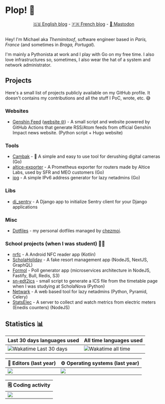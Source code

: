 # Plop! 🖖

<div style="text-align: center">
    <a href="https://mvieira.fr">🇬🇧 English blog</a> - <a href="https://themimitoof.fr">🇫🇷 French blog</a> - <a rel="me" href="https://pouet.pt/@themimitoof">🐘 Mastodon</a>
</div>

<br />

Hey! I'm Michael aka _Themimitoof_, software engineer based in _Paris, France_ (and sometimes in _Braga, Portugal_).

I'm mainly a Pythonista at work and I play with Go on my free time. I also love infrastructures so, sometimes, I also wear the hat of a system and network administrator.

## Projects

Here's a small list of projects publicly available on my GitHub profile. It doesn't contains my contributions and all the stuff I PoC, wrote, etc. 😅

### Websites

 - [Genshin Feed](https://github.com/Themimitoof/genshin-feed) ([website 🌐](https://genshin-feed.com/)) - A small script and website powered by GitHub Actions that generate RSS/Atom feeds from official Genshin Impact news website. (Python script + Hugo website)

### Tools

 - [Cambak](https://github.com/Themimitoof/cambak) - 📸 A simple and easy to use tool for derushing digital cameras (Go)
 - [altice-exporter](https://github.com/Themimitoof/altice-exporter) - A Prometheus exporter for routers made by Altice Labs, used by SFR and MEO customers (Go)
 - [ipg](https://github.com/Themimitoof/ipg) -  A simple IPv6 address generator for lazy netadmins (Go)

### Libs

 - [dj_sentry](https://github.com/Gandi/dj_sentry) - A Django app to initialize Sentry client for your Django applications

### Misc

 - [Dotfiles](https://github.com/Themimitoof/dotfiles) - my personal dotfiles managed by [chezmoi](https://github.com/twpayne/chezmoi/).

### School projects (when I was student) 🧑‍🎓

 - [nrfc](https://github.com/Themimitoof/nrfc) - A Android NFC reader app (Kotlin)
 - [ScholaHoliday](https://github.com/SN-DAI18-20/ScholaHoliday) - A fake resort management app (NodeJS, NextJS, GraphQL)
 - [Formol](https://github.com/SN-DAI18-20/Formol) - Poll generator app (microservices architecture in NodeJS, Fastify, Bull, Redis, S3)
 - [sn-edt2ics](https://github.com/Themimitoof/sn-edt2ics) - small script to generate a ICS file from the timetable page when I was studying at ScholaNova (Python)
 - [Netwark](https://github.com/Themimitoof/netwark) - A web based tool for lazy netadmins (Python, Pyramid, Celery)
 - [StatsElec](https://github.com/Themimitoof/StatsElec-Web) - A server to collect and watch metrics from electric meters (Enedis counters) (NodeJS)

## Statistics 📊

| Last 30 days languages used | All time languages used |
|--------------|----------|
| ![Wakatime Last 30 days](https://wakatime.com/share/@themimitoof/b8f98557-7776-4340-a548-5a81b66d2ffe.png) |  ![Wakatime all time](https://wakatime.com/share/@themimitoof/019ba596-7d71-49a0-9df1-57509846a835.png)

| 📒 Editors (last year) | ⚙️ Operating systems (last year) |
|--------------|----------|
| <a href="https://wakatime.com"><img src="https://wakatime.com/share/@themimitoof/2775e836-0adf-4858-8604-6eef2e610f99.png" /></a> |  <a href="https://wakatime.com"><img src="https://wakatime.com/share/@themimitoof/04c81452-c6c1-4bea-810f-7ace9973c4dd.png" /></a> |

| 🗒️ Coding activity |
|--------------------|
| <a href="https://wakatime.com"><img src="https://wakatime.com/share/@themimitoof/8870afb9-b287-4939-94e8-e9f3d91a774c.png" /></a> |
